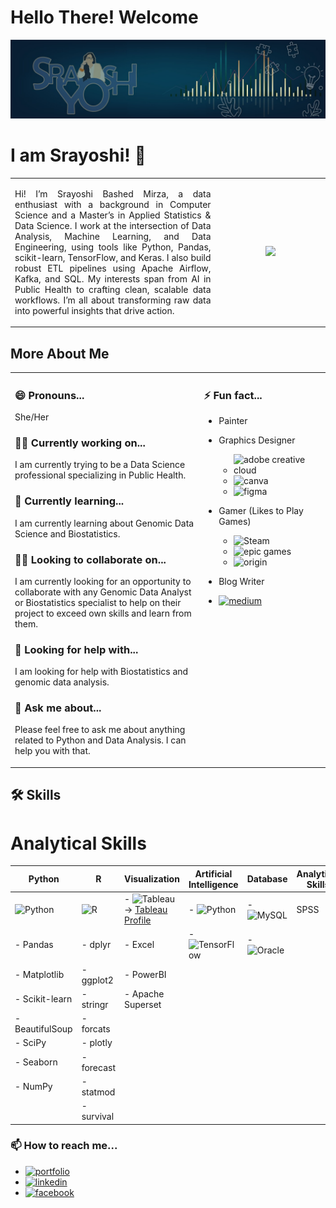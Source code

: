 
# Hello There! Welcome

![Cover](1697389551039.jpg)

# I am Srayoshi! 👋  

  <table>
            <tr>
                <td width="65%""> 
                 <p align="justify">
Hi! I’m Srayoshi Bashed Mirza, a data enthusiast with a background in Computer Science and a Master’s in Applied Statistics & Data Science. I work at the intersection of Data Analysis, Machine Learning, and Data Engineering, using tools like Python, Pandas, scikit-learn, TensorFlow, and Keras. I also build robust ETL pipelines using Apache Airflow, Kafka, and SQL. My interests span from AI in Public Health to crafting clean, scalable data workflows. I’m all about transforming raw data into powerful insights that drive action.
                </p>
                </td> 
                <td> 
                   <div align="center">
                      <a href="https://github.com/Srayoshi-Mirza">
                           <img height="180em" src="https://github-readme-stats.vercel.app/api/top-langs/?username=Srayoshi-Mirza&layout=compact&langs_count=10&theme=radical&count_private=true&exclude_repo=frintter,kingburger"/>
                     </a>
                </td> 
            </tr>
  </table>

    
## More About Me

<table>
  <tr>
    <td width="60%" style="vertical-align: super;">
      
### 😄 Pronouns...
She/Her

### 👩‍💻 Currently working on...
I am currently trying to be a Data Science professional specializing in Public Health.

### 🧠 Currently learning...
I am currently learning about Genomic Data Science and Biostatistics.

### 👯‍♀️ Looking to collaborate on...
I am currently looking for an opportunity to collaborate with any Genomic Data Analyst or Biostatistics specialist to help on their project to exceed own skills and learn from them.

### 🤔 Looking for help with...
I am looking for help with Biostatistics and genomic data analysis.

### 💬 Ask me about...
Please feel free to ask me about anything related to Python and Data Analysis. I can help you with that.
    </td>
    <td width="40%" style="vertical-align: super;">
    
### ⚡️ Fun fact...
- Painter
- Graphics Designer  
  - ![adobe creative cloud](https://img.shields.io/badge/Adobe%20Creative%20Cloud-DA1F26?style=for-the-badge&logo=Adobe%20Creative%20Cloud&logoColor=white)  
  - ![canva](https://img.shields.io/badge/Canva-%2300C4CC.svg?&style=for-the-badge&logo=Canva&logoColor=white)  
  - ![figma](https://img.shields.io/badge/Figma-F24E1E?style=for-the-badge&logo=figma&logoColor=white)  
- Gamer (Likes to Play Games)  
  - ![Steam](https://img.shields.io/badge/Steam-000000?style=for-the-badge&logo=steam&logoColor=white)  
  - ![epic games](https://img.shields.io/badge/Epic%20Games-313131?style=for-the-badge&logo=Epic%20Games&logoColor=white)  
  - ![origin](https://img.shields.io/badge/Origin-148EFF?style=for-the-badge&logo=origin&logoColor=white)  
- Blog Writer
-  [![medium](https://img.shields.io/badge/Medium-12100E?style=for-the-badge&logo=medium&logoColor=white)](https://medium.com/@srayoshimirza)

    </td>
  </tr>
</table>

## 🛠 Skills

# Analytical Skills

| Python                                | R                                       | Visualization                                       | Artificial Intelligence                            | Database                                        | Analytical Skills |
|---------------------------------------|-----------------------------------------|----------------------------------------------------|----------------------------------------------------|------------------------------------------------|-------------------------------------------------|
| ![Python](https://img.shields.io/badge/Python-3776AB?style=for-the-badge&logo=python&logoColor=white)  | ![R](https://img.shields.io/badge/R-276DC3?style=for-the-badge&logo=r&logoColor=white)   | - ![Tableau](https://img.shields.io/badge/Tableau-E97627?style=for-the-badge&logo=Tableau&logoColor=white) -> [Tableau Profile](https://public.tableau.com/app/profile/srayoshi.mirza)   | - ![Python](https://img.shields.io/badge/Python-3776AB?style=for-the-badge&logo=python&logoColor=white) | - ![MySQL](https://img.shields.io/badge/MySQL-005C84?style=for-the-badge&logo=mysql&logoColor=white)  | SPSS |
| - Pandas                              | - dplyr                                  | - Excel                                           | - ![TensorFlow](https://img.shields.io/badge/TensorFlow-FF6F00?style=for-the-badge&logo=tensorflow&logoColor=white)                                                | - ![Oracle](https://img.shields.io/badge/Oracle-F80000?style=for-the-badge&logo=Oracle&logoColor=white)                                               |  |
| - Matplotlib                          | - ggplot2                               | - PowerBI                                          |                                                    |                                                |  |
| - Scikit-learn                        | - stringr                               | - Apache Superset                                  |                                                    |                                                |  |
| - BeautifulSoup                       | - forcats                               |                                                    |                                                    |                                                |  |
| - SciPy                               | - plotly                                |                                                    |                                                    |                                                |  |
| - Seaborn                             | - forecast                              |                                                    |                                                    |                                                |  |
| - NumPy                               | - statmod                               |                                                    |                                                    |                                                |  |
|                                       | - survival                              |                                                    |                                                    |                                                |  |


### 📫 How to reach me...
- [![portfolio](https://img.shields.io/badge/my_portfolio-000?style=for-the-badge&logo=ko-fi&logoColor=white)](https://srayoshimirza.netlify.app)
- [![linkedin](https://img.shields.io/badge/linkedin-0A66C2?style=for-the-badge&logo=linkedin&logoColor=white)](https://www.linkedin.com/in/srayoshi-mirza/)
- [![facebook](https://img.shields.io/badge/Facebook-1877F2?style=for-the-badge&logo=facebook&logoColor=white)](https://www.facebook.com/srayoshim/)


